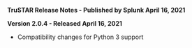 **TruSTAR Release Notes - Published by Splunk April 16, 2021**


**Version 2.0.4 - Released April 16, 2021**

* Compatibility changes for Python 3 support
